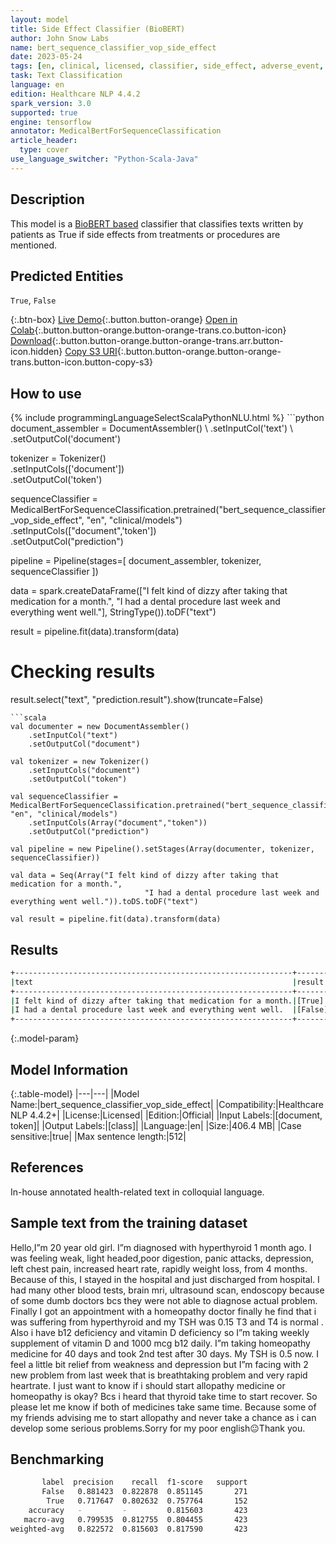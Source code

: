 ```yaml
---
layout: model
title: Side Effect Classifier (BioBERT)
author: John Snow Labs
name: bert_sequence_classifier_vop_side_effect
date: 2023-05-24
tags: [en, clinical, licensed, classifier, side_effect, adverse_event, vop, tensorflow]
task: Text Classification
language: en
edition: Healthcare NLP 4.4.2
spark_version: 3.0
supported: true
engine: tensorflow
annotator: MedicalBertForSequenceClassification
article_header:
  type: cover
use_language_switcher: "Python-Scala-Java"
---
```


## Description

This model is a [BioBERT based](https://github.com/dmis-lab/biobert) classifier that classifies texts written by patients as True if side effects from treatments or procedures are mentioned.

## Predicted Entities

`True`, `False`

{:.btn-box}
[Live Demo](https://demo.johnsnowlabs.com/healthcare/VOP/){:.button.button-orange}
[Open in Colab](https://colab.research.google.com/github/JohnSnowLabs/spark-nlp-workshop/blob/master/tutorials/streamlit_notebooks/healthcare/VOICE_OF_PATIENT.ipynb){:.button.button-orange.button-orange-trans.co.button-icon}
[Download](https://s3.amazonaws.com/auxdata.johnsnowlabs.com/clinical/models/bert_sequence_classifier_vop_side_effect_en_4.4.2_3.0_1684930827651.zip){:.button.button-orange.button-orange-trans.arr.button-icon.hidden}
[Copy S3 URI](s3://auxdata.johnsnowlabs.com/clinical/models/bert_sequence_classifier_vop_side_effect_en_4.4.2_3.0_1684930827651.zip){:.button.button-orange.button-orange-trans.button-icon.button-copy-s3}

## How to use



<div class="tabs-box" markdown="1">
{% include programmingLanguageSelectScalaPythonNLU.html %}
```python
document_assembler = DocumentAssembler() \
    .setInputCol('text') \
    .setOutputCol('document')

tokenizer = Tokenizer() \
    .setInputCols(['document']) \
    .setOutputCol('token')

sequenceClassifier = MedicalBertForSequenceClassification.pretrained("bert_sequence_classifier_vop_side_effect", "en", "clinical/models")\
    .setInputCols(["document",'token'])\
    .setOutputCol("prediction")

pipeline = Pipeline(stages=[
    document_assembler, 
    tokenizer,
    sequenceClassifier
])

data = spark.createDataFrame(["I felt kind of dizzy after taking that medication for a month.",
                              "I had a dental procedure last week and everything went well."], StringType()).toDF("text")
                              
result = pipeline.fit(data).transform(data)

# Checking results
result.select("text", "prediction.result").show(truncate=False)
```
```scala
val documenter = new DocumentAssembler() 
    .setInputCol("text") 
    .setOutputCol("document")

val tokenizer = new Tokenizer()
    .setInputCols("document")
    .setOutputCol("token")

val sequenceClassifier = MedicalBertForSequenceClassification.pretrained("bert_sequence_classifier_vop_side_effect", "en", "clinical/models")
    .setInputCols(Array("document","token"))
    .setOutputCol("prediction")

val pipeline = new Pipeline().setStages(Array(documenter, tokenizer, sequenceClassifier))

val data = Seq(Array("I felt kind of dizzy after taking that medication for a month.",
                              "I had a dental procedure last week and everything went well.")).toDS.toDF("text")

val result = pipeline.fit(data).transform(data)
```
</div>

## Results

```bash
+--------------------------------------------------------------+-------+
|text                                                          |result |
+--------------------------------------------------------------+-------+
|I felt kind of dizzy after taking that medication for a month.|[True] |
|I had a dental procedure last week and everything went well.  |[False]|
+--------------------------------------------------------------+-------+
```

{:.model-param}
## Model Information

{:.table-model}
|---|---|
|Model Name:|bert_sequence_classifier_vop_side_effect|
|Compatibility:|Healthcare NLP 4.4.2+|
|License:|Licensed|
|Edition:|Official|
|Input Labels:|[document, token]|
|Output Labels:|[class]|
|Language:|en|
|Size:|406.4 MB|
|Case sensitive:|true|
|Max sentence length:|512|

## References

In-house annotated health-related text in colloquial language.

## Sample text from the training dataset

Hello,I”m 20 year old girl. I”m diagnosed with hyperthyroid 1 month ago. I was feeling weak, light headed,poor digestion, panic attacks, depression, left chest pain, increased heart rate, rapidly weight loss, from 4 months. Because of this, I stayed in the hospital and just discharged from hospital. I had many other blood tests, brain mri, ultrasound scan, endoscopy because of some dumb doctors bcs they were not able to diagnose actual problem. Finally I got an appointment with a homeopathy doctor finally he find that i was suffering from hyperthyroid and my TSH was 0.15 T3 and T4 is normal . Also i have b12 deficiency and vitamin D deficiency so I”m taking weekly supplement of vitamin D and 1000 mcg b12 daily. I”m taking homeopathy medicine for 40 days and took 2nd test after 30 days. My TSH is 0.5 now. I feel a little bit relief from weakness and depression but I”m facing with 2 new problem from last week that is breathtaking problem and very rapid heartrate. I just want to know if i should start allopathy medicine or homeopathy is okay? Bcs i heard that thyroid take time to start recover. So please let me know if both of medicines take same time. Because some of my friends advising me to start allopathy and never take a chance as i can develop some serious problems.Sorry for my poor english😐Thank you.

## Benchmarking

```bash
       label  precision    recall  f1-score   support
       False   0.881423  0.822878  0.851145       271
        True   0.717647  0.802632  0.757764       152
    accuracy   -         -         0.815603       423
   macro-avg   0.799535  0.812755  0.804455       423
weighted-avg   0.822572  0.815603  0.817590       423
```
